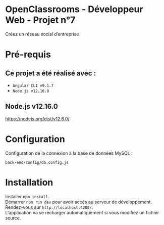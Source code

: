 # OpenClassrooms - Développeur Web - Projet n°7
Créez un réseau social d’entreprise

Pré-requis
============

Ce projet a été réalisé avec :
---------------------------
- `Angular CLI v9.1.7`
- `Node.js v12.16.0`

Node.js v12.16.0
---------------------------
https://nodejs.org/dist/v12.6.0/


Configuration
============
Configuration de la connexion à la base de données MySQL :
```
back-end/config/db.config.js
```

Installation
============

Installer `npm install`.<br>
Démarrer `npm run dev` pour avoir accès au serveur de développement.<br>
Rendez-vous sur `http://localhost:4200/`.<br>
L'application va se recharger automatiquement si vous modifiez un fichier source.<br>